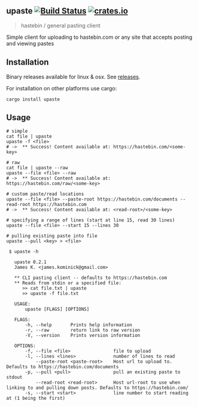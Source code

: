## upaste [![Build Status](https://travis-ci.org/jaemk/upaste.svg?branch=master)](https://travis-ci.org/jaemk/upaste) [![crates.io](https://img.shields.io/crates/v/upaste.svg)](https://crates.io/crates/upaste)
> hastebin / general pasting client

Simple client for uploading to hastebin.com or any site that accepts posting and viewing pastes

## Installation

Binary releases available for linux & osx. See [releases](https://github.com/jaemk/upaste/releases).

For installation on other platforms use cargo:
```
cargo install upaste
```

## Usage
```
# simple
cat file | upaste
upaste -f <file>
# ->  ** Success! Content available at: https://hastebin.com/<some-key>

# raw
cat file | upaste --raw
upaste --file <file> --raw
# ->  ** Success! Content available at: https://hastebin.com/raw/<some-key>

# custom paste/read locations
upaste --file <file> --paste-root https://hastebin.com/documents --read-root https://hastebin.com
# ->  ** Success! Content available at: <read-root>/<some-key>

# specifying a range of lines (start at line 15, read 30 lines)
upaste --file <file> --start 15 --lines 30

# pulling existing paste into file
upaste --pull <key> > <file>
```

```
 $ upaste -h

   upaste 0.2.1
   James K. <james.kominick@gmail.com>
   
   ** CLI pasting client -- defaults to https://hastebin.com
   ** Reads from stdin or a specified file:
      >> cat file.txt | upaste
      >> upaste -f file.txt
   
   USAGE:
       upaste [FLAGS] [OPTIONS]
   
   FLAGS:
       -h, --help       Prints help information
       -r, --raw        return link to raw version
       -V, --version    Prints version information
   
   OPTIONS:
       -f, --file <file>                file to upload
       -l, --lines <lines>              number of lines to read
           --paste-root <paste-root>    Host url to upload to. Defaults to https://hastebin.com/documents
       -p, --pull <pull>                pull an existing paste to stdout
           --read-root <read-root>      Host url-root to use when linking to and pulling down posts. Defaults to https://hastebin.com/
       -s, --start <start>              line number to start reading at (1 being the first)
```
